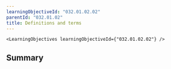 ```yaml
---
learningObjectiveId: "032.01.02.02"
parentId: "032.01.02"
title: Definitions and terms
---
```


```tsx eval
<LearningObjectives learningObjectiveId={"032.01.02.02"} />
```

## Summary
